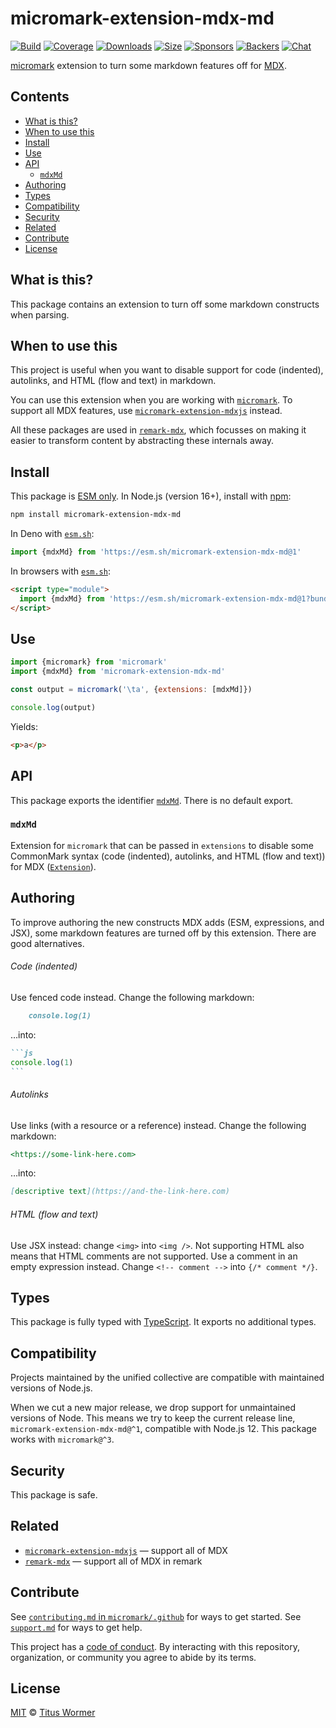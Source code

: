 # micromark-extension-mdx-md

[![Build][build-badge]][build]
[![Coverage][coverage-badge]][coverage]
[![Downloads][downloads-badge]][downloads]
[![Size][size-badge]][size]
[![Sponsors][sponsors-badge]][collective]
[![Backers][backers-badge]][collective]
[![Chat][chat-badge]][chat]

[micromark][] extension to turn some markdown features off for [MDX][mdxjs].

## Contents

*   [What is this?](#what-is-this)
*   [When to use this](#when-to-use-this)
*   [Install](#install)
*   [Use](#use)
*   [API](#api)
    *   [`mdxMd`](#mdxmd)
*   [Authoring](#authoring)
*   [Types](#types)
*   [Compatibility](#compatibility)
*   [Security](#security)
*   [Related](#related)
*   [Contribute](#contribute)
*   [License](#license)

## What is this?

This package contains an extension to turn off some markdown constructs when
parsing.

## When to use this

This project is useful when you want to disable support for code (indented),
autolinks, and HTML (flow and text) in markdown.

You can use this extension when you are working with [`micromark`][micromark].
To support all MDX features, use
[`micromark-extension-mdxjs`][micromark-extension-mdxjs] instead.

All these packages are used in [`remark-mdx`][remark-mdx], which focusses on
making it easier to transform content by abstracting these internals away.

## Install

This package is [ESM only][esm].
In Node.js (version 16+), install with [npm][]:

```sh
npm install micromark-extension-mdx-md
```

In Deno with [`esm.sh`][esmsh]:

```js
import {mdxMd} from 'https://esm.sh/micromark-extension-mdx-md@1'
```

In browsers with [`esm.sh`][esmsh]:

```html
<script type="module">
  import {mdxMd} from 'https://esm.sh/micromark-extension-mdx-md@1?bundle'
</script>
```

## Use

```js
import {micromark} from 'micromark'
import {mdxMd} from 'micromark-extension-mdx-md'

const output = micromark('\ta', {extensions: [mdxMd]})

console.log(output)
```

Yields:

```html
<p>a</p>
```

## API

This package exports the identifier [`mdxMd`][api-mdx-md].
There is no default export.

### `mdxMd`

Extension for `micromark` that can be passed in `extensions` to disable some
CommonMark syntax (code (indented), autolinks, and HTML (flow and text)) for
MDX ([`Extension`][micromark-extension]).

## Authoring

To improve authoring the new constructs MDX adds (ESM, expressions, and
JSX), some markdown features are turned off by this extension.
There are good alternatives.

###### Code (indented)

Use fenced code instead.
Change the following markdown:

```markdown
    console.log(1)
```

…into:

````markdown
```js
console.log(1)
```
````

###### Autolinks

Use links (with a resource or a reference) instead.
Change the following markdown:

```markdown
<https://some-link-here.com>
```

…into:

```markdown
[descriptive text](https://and-the-link-here.com)
```

###### HTML (flow and text)

Use JSX instead: change `<img>` into `<img />`.
Not supporting HTML also means that HTML comments are not supported.
Use a comment in an empty expression instead.
Change `<!-- comment -->` into `{/* comment */}`.

## Types

This package is fully typed with [TypeScript][].
It exports no additional types.

## Compatibility

Projects maintained by the unified collective are compatible with maintained
versions of Node.js.

When we cut a new major release, we drop support for unmaintained versions of
Node.
This means we try to keep the current release line, `micromark-extension-mdx-md@^1`,
compatible with Node.js 12.
This package works with `micromark@^3`.

## Security

This package is safe.

## Related

*   [`micromark-extension-mdxjs`][micromark-extension-mdxjs]
    — support all of MDX
*   [`remark-mdx`][remark-mdx]
    — support all of MDX in remark

## Contribute

See [`contributing.md` in `micromark/.github`][contributing] for ways to get
started.
See [`support.md`][support] for ways to get help.

This project has a [code of conduct][coc].
By interacting with this repository, organization, or community you agree to
abide by its terms.

## License

[MIT][license] © [Titus Wormer][author]

<!-- Definitions -->

[build-badge]: https://github.com/micromark/micromark-extension-mdx-md/workflows/main/badge.svg

[build]: https://github.com/micromark/micromark-extension-mdx-md/actions

[coverage-badge]: https://img.shields.io/codecov/c/github/micromark/micromark-extension-mdx-md.svg

[coverage]: https://codecov.io/github/micromark/micromark-extension-mdx-md

[downloads-badge]: https://img.shields.io/npm/dm/micromark-extension-mdx-md.svg

[downloads]: https://www.npmjs.com/package/micromark-extension-mdx-md

[size-badge]: https://img.shields.io/badge/dynamic/json?label=minzipped%20size&query=$.size.compressedSize&url=https://deno.bundlejs.com/?q=micromark-extension-mdx-md

[size]: https://bundlejs.com/?q=micromark-extension-mdx-md

[sponsors-badge]: https://opencollective.com/unified/sponsors/badge.svg

[backers-badge]: https://opencollective.com/unified/backers/badge.svg

[collective]: https://opencollective.com/unified

[chat-badge]: https://img.shields.io/badge/chat-discussions-success.svg

[chat]: https://github.com/micromark/micromark/discussions

[npm]: https://docs.npmjs.com/cli/install

[esmsh]: https://esm.sh

[license]: license

[author]: https://wooorm.com

[contributing]: https://github.com/micromark/.github/blob/main/contributing.md

[support]: https://github.com/micromark/.github/blob/main/support.md

[coc]: https://github.com/micromark/.github/blob/main/code-of-conduct.md

[esm]: https://gist.github.com/sindresorhus/a39789f98801d908bbc7ff3ecc99d99c

[typescript]: https://www.typescriptlang.org

[mdxjs]: https://mdxjs.com

[micromark]: https://github.com/micromark/micromark

[micromark-extension]: https://github.com/micromark/micromark#syntaxextension

[micromark-extension-mdxjs]: https://github.com/micromark/micromark-extension-mdxjs

[remark-mdx]: https://mdxjs.com/packages/remark-mdx/

[api-mdx-md]: #mdxmd
